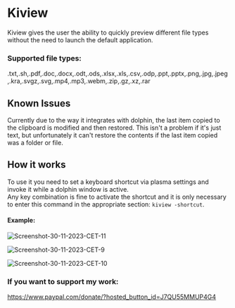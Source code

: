 # Kiview
Kiview gives the user the ability to quickly preview different file types without the need to launch the default application.
### Supported file types:
.txt,.sh,.pdf,.doc,.docx,.odt,.ods,.xlsx,.xls,.csv,.odp,.ppt,.pptx,.png,.jpg,.jpeg,.kra,.svgz,.svg,.mp4,.mp3,.webm,.zip,.gz,.xz,.rar

## Known Issues
Currently due to the way it integrates with dolphin, the last item copied to the clipboard is modified and then restored. This isn't a problem if it's just text, but unfortunately it can't restore the contents if the last item copied was a folder or file.

## How it works
To use it you need to set a keyboard shortcut via plasma settings and invoke it while a dolphin window is active.   
Any key combination is fine to activate the shortcut and it is only necessary to enter this command in the appropriate section: `kiview -shortcut`.

#### Example:
![Screenshot-30-11-2023-CET-11](https://github.com/Nyre221/Kiview/assets/104171042/2d5cc6c8-a217-40e9-b2a8-f6e28ed9c99a)

![Screenshot-30-11-2023-CET-9](https://github.com/Nyre221/Kiview/assets/104171042/4e06a068-3d51-4b57-adcf-f42693b92e18)

![Screenshot-30-11-2023-CET-10](https://github.com/Nyre221/Kiview/assets/104171042/37b1fb2c-5e89-48fb-b5cf-25750734fd14)


### If you want to support my work:
https://www.paypal.com/donate/?hosted_button_id=J7QU55MMUP4G4
